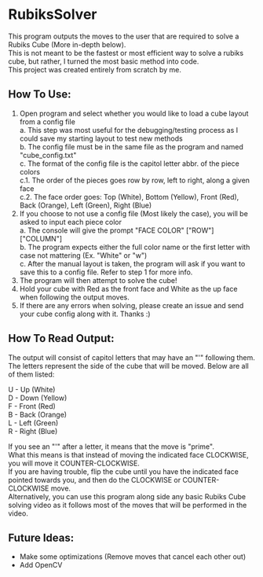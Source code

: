 # RubiksSolver  

This program outputs the moves to the user that are required to solve a Rubiks Cube (More in-depth below).   
This is not meant to be the fastest or most efficient way to solve a rubiks cube, but rather, I turned the most basic method into code.  
This project was created entirely from scratch by me.  

## How To Use:
1. Open program and select whether you would like to load a cube layout from a config file  
  a. This step was most useful for the debugging/testing process as I could save my starting layout to test new methods  
  b. The config file must be in the same file as the program and named "cube_config.txt"  
  c. The format of the config file is the capitol letter abbr. of the piece colors  
    c.1. The order of the pieces goes row by row, left to right, along a given face  
    c.2. The face order goes: Top (White), Bottom (Yellow), Front (Red), Back (Orange), Left (Green), Right (Blue)  
2. If you choose to not use a config file (Most likely the case), you will be asked to input each piece color  
  a. The console will give the prompt "FACE COLOR" ["ROW"]["COLUMN"]  
  b. The program expects either the full color name or the first letter with case not mattering (Ex. "White" or "w")  
  c. After the manual layout is taken, the program will ask if you want to save this to a config file. Refer to step 1 for more info.  
3. The program will then attempt to solve the cube!  
4. Hold your cube with Red as the front face and White as the up face when following the output moves.  
5. If there are any errors when solving, please create an issue and send your cube config along with it. Thanks :)  

## How To Read Output:  
The output will consist of capitol letters that may have an "'" following them.  
The letters represent the side of the cube that will be moved. Below are all of them listed:  

U - Up (White)  
D - Down (Yellow)  
F - Front (Red)  
B - Back (Orange)  
L - Left (Green)  
R - Right (Blue)  

If you see an "'" after a letter, it means that the move is "prime".  
What this means is that instead of moving the indicated face CLOCKWISE, you will move it COUNTER-CLOCKWISE.  
If you are having trouble, flip the cube until you have the indicated face pointed towards you, and then do the CLOCKWISE or COUNTER-CLOCKWISE move.  
Alternatively, you can use this program along side any basic Rubiks Cube solving video as it follows most of the moves that will be performed in the video.  

## Future Ideas:  
- Make some optimizations (Remove moves that cancel each other out)  
- Add OpenCV  
